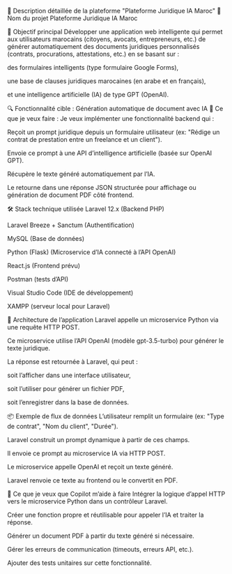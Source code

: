 🧠 Description détaillée de la plateforme "Plateforme Juridique IA Maroc"
📝 Nom du projet
Plateforme Juridique IA Maroc

🧩 Objectif principal
Développer une application web intelligente qui permet aux utilisateurs marocains (citoyens, avocats, entrepreneurs, etc.) de générer automatiquement des documents juridiques personnalisés (contrats, procurations, attestations, etc.) en se basant sur :

des formulaires intelligents (type formulaire Google Forms),

une base de clauses juridiques marocaines (en arabe et en français),

et une intelligence artificielle (IA) de type GPT (OpenAI).

🔍 Fonctionnalité cible : Génération automatique de document avec IA
📌 Ce que je veux faire :
Je veux implémenter une fonctionnalité backend qui :

Reçoit un prompt juridique depuis un formulaire utilisateur (ex: "Rédige un contrat de prestation entre un freelance et un client").

Envoie ce prompt à une API d’intelligence artificielle (basée sur OpenAI GPT).

Récupère le texte généré automatiquement par l’IA.

Le retourne dans une réponse JSON structurée pour affichage ou génération de document PDF côté frontend.

🛠️ Stack technique utilisée
Laravel 12.x (Backend PHP)

Laravel Breeze + Sanctum (Authentification)

MySQL (Base de données)

Python (Flask) (Microservice d’IA connecté à l’API OpenAI)

React.js (Frontend prévu)

Postman (tests d’API)

Visual Studio Code (IDE de développement)

XAMPP (serveur local pour Laravel)

🔁 Architecture de l’application
Laravel appelle un microservice Python via une requête HTTP POST.

Ce microservice utilise l’API OpenAI (modèle gpt-3.5-turbo) pour générer le texte juridique.

La réponse est retournée à Laravel, qui peut :

soit l’afficher dans une interface utilisateur,

soit l’utiliser pour générer un fichier PDF,

soit l’enregistrer dans la base de données.

📦 Exemple de flux de données
L’utilisateur remplit un formulaire (ex: "Type de contrat", "Nom du client", "Durée").

Laravel construit un prompt dynamique à partir de ces champs.

Il envoie ce prompt au microservice IA via HTTP POST.

Le microservice appelle OpenAI et reçoit un texte généré.

Laravel renvoie ce texte au frontend ou le convertit en PDF.

🧠 Ce que je veux que Copilot m’aide à faire
Intégrer la logique d’appel HTTP vers le microservice Python dans un contrôleur Laravel.

Créer une fonction propre et réutilisable pour appeler l’IA et traiter la réponse.

Générer un document PDF à partir du texte généré si nécessaire.

Gérer les erreurs de communication (timeouts, erreurs API, etc.).

Ajouter des tests unitaires sur cette fonctionnalité.